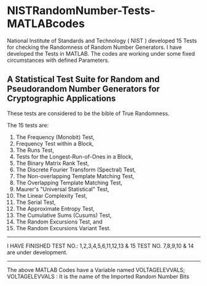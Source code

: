 # NISTRandomNumber-Tests-MATLABcodes
National Institute of Standards and Technology ( NIST ) developed 15 Tests for checking the Randomness of Random Number Generators. I have developed the Tests in MATLAB. The codes are working under some fixed circumstances with defined Parameters.

A Statistical Test Suite for Random and Pseudorandom Number Generators for Cryptographic Applications
------------------------------------------------------------------------------------------------------
These tests are considered to be the bible of True Randomness.

The 15 tests are:
1. The Frequency (Monobit) Test,
2. Frequency Test within a Block,
3. The Runs Test,
4. Tests for the Longest-Run-of-Ones in a Block,
5. The Binary Matrix Rank Test,
6. The Discrete Fourier Transform (Spectral) Test,
7. The Non-overlapping Template Matching Test,
8. The Overlapping Template Matching Test,
9. Maurer's "Universal Statistical" Test,
10. The Linear Complexity Test,
11. The Serial Test,
12. The Approximate Entropy Test,
13. The Cumulative Sums (Cusums) Test,
14. The Random Excursions Test, and
15. The Random Excursions Variant Test.
------------------------------------------------------------------------------------------------------

I HAVE FINISHED TEST NO.: 1,2,3,4,5,6,11,12,13 & 15
TEST NO. 7,8,9,10 & 14 are under development.

------------------------------------------------------------------------------------------------------
The above MATLAB Codes have a Variable named VOLTAGELEVVALS;
VOLTAGELEVVALS : It is the name of the Imported Random Number Bits 

